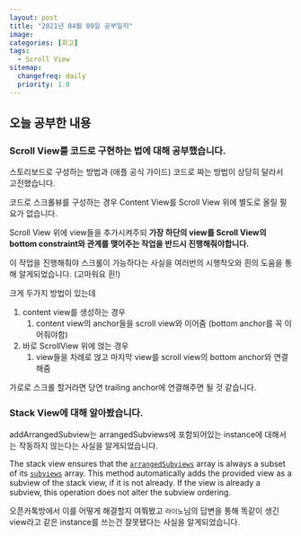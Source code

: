 ```yaml
---
layout: post
title: "2021년 04월 09일 공부일지"
image:
categories: [회고]
tags: 
  - Scroll View
sitemap:
  changefreq: daily
  priority: 1.0
---
```


## 오늘 공부한 내용

### Scroll View를 코드로 구현하는 법에 대해 공부했습니다.

스토리보드로 구성하는 방법과 (애플 공식 가이드) 코드로 짜는 방법이 상당히 달라서 고전했습니다.

코드로 스크롤뷰를 구성하는 경우 Content View를 Scroll View 위에 별도로 올릴 필요가 없습니다.

Scroll View 위에 view들을 추가시켜주되 **가장 하단의 view를 Scroll View의 bottom constraint와 관계를 맺어주는 작업을 반드시 진행해줘야합니다.**

이 작업을 진행해줘야 스크롤이 가능하다는 사실을 여러번의 시행착오와 흰의 도움을 통해 알게되었습니다. (고마워요 흰!)

크게 두가지 방법이 있는데

1. content view를 생성하는 경우
   1. content view의 anchor들을 scroll view와 이어줌 (bottom anchor를 꼭 이어줘야함)
2. 바로 ScrollView 위에 얹는 경우
   1. view들을 차례로 얹고 마지막 view를 scroll view의 bottom anchor와 연결해줌

가로로 스크롤 할거라면 당연 trailing anchor에 연결해주면 될 것 같습니다.



### Stack View에 대해 알아봤습니다.

addArrangedSubview는 arrangedSubviews에 포함되어있는 instance에 대해서는 작동하지 않는다는 사실을 알게되었습니다.

The stack view ensures that the [`arrangedSubviews`](https://developer.apple.com/documentation/uikit/uistackview/1616232-arrangedsubviews) array is always a subset of its [`subviews`](https://developer.apple.com/documentation/uikit/uiview/1622614-subviews) array. This method automatically adds the provided view as a subview of the stack view, if it is not already. If the view is already a subview, this operation does not alter the subview ordering.

오픈카톡방에서 이를 어떻게 해결할지 여쭤봤고 `라이노`님의 답변을 통해 똑같이 생긴 view라고 같은 instance를 쓰는건 잘못됐다는 사실을 알게되었습니다. 